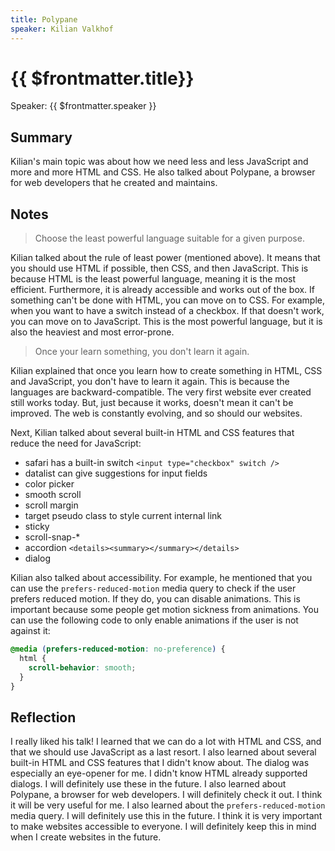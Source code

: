 ```yaml
---
title: Polypane
speaker: Kilian Valkhof
---
```


# {{ $frontmatter.title}}

Speaker: {{ $frontmatter.speaker }}

## Summary

Kilian's main topic was about how we need less and less JavaScript and more and more HTML and CSS. He also talked about Polypane, a browser for web developers that he created and maintains.

## Notes

> Choose the least powerful language suitable for a given purpose.

Kilian talked about the rule of least power (mentioned above). It means that you should use HTML if possible, then CSS, and then JavaScript. This is because HTML is the least powerful language, meaning it is the most efficient. Furthermore, it is already accessible and works out of the box. If something can't be done with HTML, you can move on to CSS. For example, when you want to have a switch instead of a checkbox. If that doesn't work, you can move on to JavaScript. This is the most powerful language, but it is also the heaviest and most error-prone.

> Once your learn something, you don't learn it again.

Kilian explained that once you learn how to create something in HTML, CSS and JavaScript, you don't have to learn it again. This is because the languages are backward-compatible. The very first website ever created still works today. But, just because it works, doesn't mean it can't be improved. The web is constantly evolving, and so should our websites.

Next, Kilian talked about several built-in HTML and CSS features that reduce the need for JavaScript:

- safari has a built-in switch `<input type="checkbox" switch />`
- datalist can give suggestions for input fields
- color picker
- smooth scroll
- scroll margin
- target pseudo class to style current internal link
- sticky
- scroll-snap-\*
- accordion `<details><summary></summary></details>`
- dialog

Kilian also talked about accessibility. For example, he mentioned that you can use the `prefers-reduced-motion` media query to check if the user prefers reduced motion. If they do, you can disable animations. This is important because some people get motion sickness from animations. You can use the following code to only enable animations if the user is not against it:

```css
@media (prefers-reduced-motion: no-preference) {
  html {
    scroll-behavior: smooth;
  }
}
```

## Reflection

I really liked his talk! I learned that we can do a lot with HTML and CSS, and that we should use JavaScript as a last resort. I also learned about several built-in HTML and CSS features that I didn't know about. The dialog was especially an eye-opener for me. I didn't know HTML already supported dialogs. I will definitely use these in the future. I also learned about Polypane, a browser for web developers. I will definitely check it out. I think it will be very useful for me. I also learned about the `prefers-reduced-motion` media query. I will definitely use this in the future. I think it is very important to make websites accessible to everyone. I will definitely keep this in mind when I create websites in the future.

